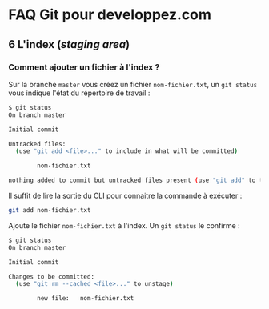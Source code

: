 # FAQ Git pour developpez.com

## 6 L'index (*staging area*)

### Comment ajouter un fichier à l'index ?

Sur la branche `master` vous créez un fichier `nom-fichier.txt`, un `git status` vous indique l'état du répertoire de travail :

```bash
$ git status
On branch master

Initial commit

Untracked files:
  (use "git add <file>..." to include in what will be committed)

        nom-fichier.txt

nothing added to commit but untracked files present (use "git add" to track)
```

Il suffit de lire la sortie du CLI pour connaitre la commande à exécuter :

```bash
git add nom-fichier.txt
```

Ajoute le fichier `nom-fichier.txt` à l'index. Un `git status` le confirme :

```bash
$ git status
On branch master

Initial commit

Changes to be committed:
  (use "git rm --cached <file>..." to unstage)

        new file:   nom-fichier.txt
```
